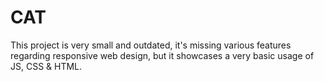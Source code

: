 # CAT
This project is very small and outdated, it's missing various features regarding 
responsive web design, but it showcases a very basic usage of JS, CSS & HTML. 
